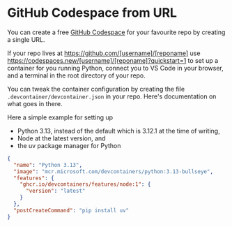 # GitHub Codespace from URL

You can create a free [GitHub Codespace](https://github.com/features/codespaces) for your favourite repo by creating a single URL.

If your repo lives at https://github.com/[username]/[reponame] use https://codespaces.new/[username]/[reponame]?quickstart=1 to set up a container for you running Python, connect you to VS Code in your browser, and a terminal in the root directory of your repo.

You can tweak the container configuration by creating the file `.devcontainer/devcontainer.json` in your repo. Here's documentation on what goes in there.

Here a simple example for setting up

* Python 3.13, instead of the default which is 3.12.1 at the time of writing,
* Node at the latest version, and
* the uv package manager for Python

```json
{
  "name": "Python 3.13",
  "image": "mcr.microsoft.com/devcontainers/python:3.13-bullseye",
  "features": {
    "ghcr.io/devcontainers/features/node:1": {
      "version": "latest"
    }
  },
  "postCreateCommand": "pip install uv"
}
```
